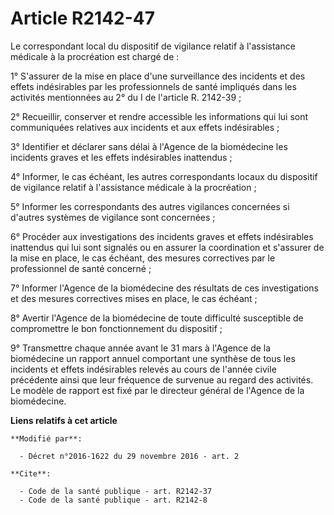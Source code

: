 # Article R2142-47

Le correspondant local du dispositif de vigilance relatif à l'assistance médicale à la procréation est chargé de : 

1° S'assurer de la mise en place d'une surveillance des incidents et  des effets indésirables par les professionnels de santé
impliqués dans  les activités mentionnées au 2° du I de l'article R. 2142-39 ; 

2° Recueillir, conserver et rendre accessible les informations qui lui  sont communiquées relatives aux incidents et aux
effets indésirables ; 

3° Identifier et déclarer sans délai à l'Agence de la biomédecine les  incidents graves et les effets indésirables
inattendus ; 

4° Informer, le cas échéant, les autres correspondants locaux du  dispositif de vigilance relatif à l'assistance médicale à
la procréation  ; 

5° Informer les correspondants des autres vigilances concernées si d'autres systèmes de vigilance sont concernées ; 

6° Procéder aux investigations des incidents graves et effets  indésirables inattendus qui lui sont signalés ou en assurer la
coordination et s'assurer de la mise en place, le cas échéant, des  mesures correctives par le professionnel de santé
concerné ; 

7° Informer l'Agence de la biomédecine des résultats de ces  investigations et des mesures correctives mises en place, le cas
échéant  ; 

8° Avertir l'Agence de la biomédecine de toute difficulté susceptible de compromettre le bon fonctionnement du dispositif ; 

9° Transmettre chaque année avant le 31 mars à l'Agence de la  biomédecine un rapport annuel comportant une synthèse de tous
les  incidents et effets indésirables relevés au cours de l'année civile  précédente ainsi que leur fréquence de survenue au
regard des activités.  Le modèle de rapport est fixé par le directeur général de l'Agence de  la biomédecine.

**Liens relatifs à cet article**

	**Modifié par**:

	  - Décret n°2016-1622 du 29 novembre 2016 - art. 2

	**Cite**:

	  - Code de la santé publique - art. R2142-37
	  - Code de la santé publique - art. R2142-8
